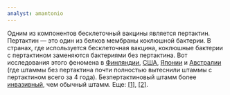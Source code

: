 ```yaml
---
analyst: amantonio
---
```


Одним из компонентов бесклеточный вакцины является пертактин. Пертактин — это один из белков мембраны коклюшной бактерии. В странах, где используется бесклеточная вакцина, коклюшные бактерии с пертактином заменяются бактериями без пертактина. Вот исследования этого феномена в [Финляндии](https://www.ncbi.nlm.nih.gov/pmc/articles/PMC3485885/), [США](https://www.ncbi.nlm.nih.gov/pmc/articles/PMC5115783/), [Японии](https://www.ncbi.nlm.nih.gov/pubmed/22348138) и [Австралии](https://www.ncbi.nlm.nih.gov/pubmed/24655754) (где штаммы без пертактина почти полностью вытеснили штаммы с пертактином всего за 4 года).
Безпертактиновый штамм более [инвазивный](https://www.ncbi.nlm.nih.gov/pubmed/19579693), чем обычный штамм. Еще: [[1]](https://www.ncbi.nlm.nih.gov/pubmed/25301209), [[2]](https://www.ncbi.nlm.nih.gov/pubmed/26432908).
